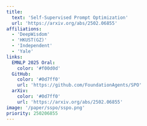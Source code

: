 ```yaml
---
title:
  text: 'Self-Supervised Prompt Optimization'
  url: 'https://arxiv.org/abs/2502.06855'
affiliations:
  - 'DeepWisdom'
  - 'HKUST(GZ)'
  - 'Independent'
  - 'Yale'
links:
  EMNLP 2025 Oral:
    color: '#f00d0d'
  GitHub:
    color: '#0d7ff0'
    url: 'https://github.com/FoundationAgents/SPO'
  arXiv:
    color: '#0d7ff0'
    url: 'https://arxiv.org/abs/2502.06855'
image: '/paper/sspo/sspo.png'
priority: 250206855
---
```

